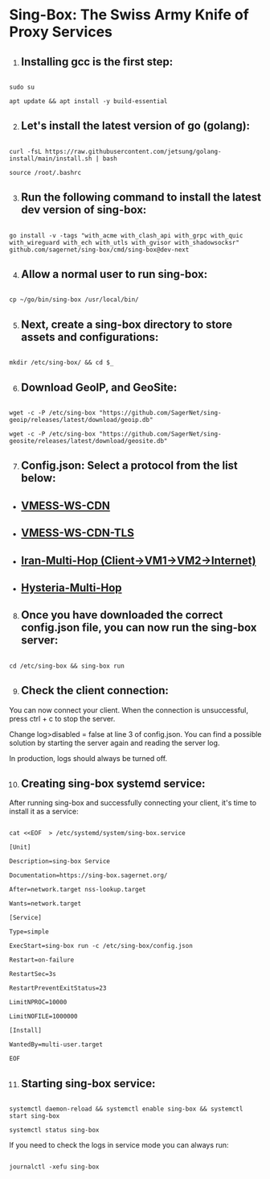 # Sing-Box: The Swiss Army Knife of Proxy Services

  

  

1. ## Installing gcc is the first step:

```

sudo su

apt update && apt install -y build-essential

```

  

2. ## Let's install the latest version of go (golang):

  

```

curl -fsL https://raw.githubusercontent.com/jetsung/golang-install/main/install.sh | bash

source /root/.bashrc

```

3. ## Run the following command to install the latest dev version of sing-box:

  

```

go install -v -tags "with_acme with_clash_api with_grpc with_quic with_wireguard with_ech with_utls with_gvisor with_shadowsocksr" github.com/sagernet/sing-box/cmd/sing-box@dev-next

```

  

4. ## Allow a normal user to run sing-box:

  

```

cp ~/go/bin/sing-box /usr/local/bin/

```

  

5. ## Next, create a sing-box directory to store assets and configurations:

```

mkdir /etc/sing-box/ && cd $_

```

6. ## Download GeoIP, and GeoSite:

```

wget -c -P /etc/sing-box "https://github.com/SagerNet/sing-geoip/releases/latest/download/geoip.db"

wget -c -P /etc/sing-box "https://github.com/SagerNet/sing-geosite/releases/latest/download/geosite.db"

```

7. ## Config.json: Select a protocol from the list below:

  


 - ## [VMESS-WS-CDN](https://github.com/bitcoinvps/sing-box-easy/tree/main/sing-box-config/vmess-ws-cdn)
 - ## [VMESS-WS-CDN-TLS](https://github.com/bitcoinvps/sing-box-easy/tree/main/sing-box-config/vmess-ws-cdn-tls)
 - ## [Iran-Multi-Hop (Client->VM1->VM2->Internet)](https://github.com/bitcoinvps/sing-box-easy/tree/main/sing-box-config/iran-multi-hop)
 - ## [Hysteria-Multi-Hop](https://github.com/bitcoinvps/sing-box-easy/tree/main/sing-box-config/vm1-vm2-hysteria-multi-hop)

 

8. ## Once you have downloaded the correct config.json file, you can now run the sing-box server:

```

cd /etc/sing-box && sing-box run

```

9. ## Check the client connection:

  

You can now connect your client. When the connection is unsuccessful, press ctrl + c to stop the server.

  

Change log>disabled = false at line 3 of config.json. You can find a possible solution by starting the server again and reading the server log.

  

In production, logs should always be turned off.

  

10. ## Creating sing-box systemd service:

After running sing-box and successfully connecting your client, it's time to install it as a service:

```

cat <<EOF  > /etc/systemd/system/sing-box.service

[Unit]

Description=sing-box Service

Documentation=https://sing-box.sagernet.org/

After=network.target nss-lookup.target

Wants=network.target

[Service]

Type=simple

ExecStart=sing-box run -c /etc/sing-box/config.json

Restart=on-failure

RestartSec=3s

RestartPreventExitStatus=23

LimitNPROC=10000

LimitNOFILE=1000000

[Install]

WantedBy=multi-user.target

EOF

```

  

11. ## Starting sing-box service:

```

systemctl daemon-reload && systemctl enable sing-box && systemctl start sing-box

systemctl status sing-box

```

  

If you need to check the logs in service mode you can always run:

```

journalctl -xefu sing-box

```
